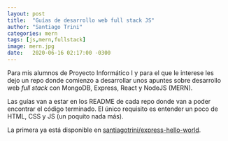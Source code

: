 ```yaml
---
layout: post
title:  "Guías de desarrollo web full stack JS"
author: "Santiago Trini"
categories: mern
tags: [js,mern,fullstack]
image: mern.jpg
date:   2020-06-16 02:17:00 -0300
---
```



Para mis alumnos de Proyecto Informático I y para el que le interese les dejo un repo donde comienzo a desarrollar unos apuntes sobre desarrollo web _full stack_ con MongoDB, Express, React y NodeJS (MERN).

Las guías van a estar en los README de cada repo donde van a poder encontrar el código terminado.
El único requisito es entender un poco de HTML, CSS y JS (un poquito nada más).

La primera ya está disponible en [santiagotrini/express-hello-world](https://github.com/santiagotrini/express-hello-world).
